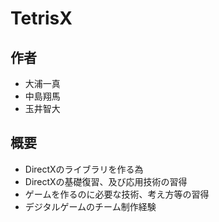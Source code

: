 # TetrisX #
## 作者 ##
* 大浦一真
* 中島翔馬
* 玉井智大

## 概要 ##
* DirectXのライブラリを作る為  
* DirectXの基礎復習、及び応用技術の習得
* ゲームを作るのに必要な技術、考え方等の習得
* デジタルゲームのチーム制作経験

